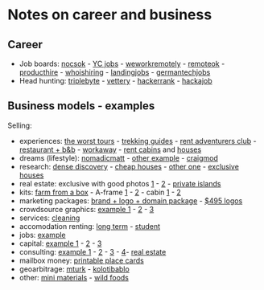 # Notes on career and business

## Career

- Job boards: [nocsok](https://nocsok.com/) - [YC jobs](www.ycombinator.com/companies) - [weworkremotely](https://weworkremotely.com/) - [remoteok](https://remoteok.io/) - [producthire](https://producthire.net/) - [whoishiring](https://whoishiring.io/) - [landingjobs](https://landing.jobs/) - [germantechjobs](https://germantechjobs.de/) 
- Head hunting: [triplebyte](https://triplebyte.com/) - [vettery](https://www.vettery.com/candidate/tech) - [hackerrank](https://www.hackerrank.com/) - [hackajob](https://hackajob.co/)

## Business models - examples

Selling:

- experiences: [the worst tours](https://theworsttours.weebly.com/) -  [trekking guides](https://andrewskurka.com/) - [rent adventurers club](https://www.unchartedbooks.com/adventurers-club.php) - [restaurant + b&b](https://www.brushlandeatinghouse.com/) - [workaway](https://www.workaway.info/) - [rent cabins](https://www.cabinscape.com/) and [houses](https://www.silentliving.pt/)
- dreams (lifestyle): [nomadicmatt](https://www.nomadicmatt.com/) - [other example](https://sofianaaustralia.com/) - [craigmod](https://craigmod.com/)
- research: [dense discovery](https://www.densediscovery.com/) - [cheap houses](https://www.instagram.com/cheapoldhouses/) - [other one](https://www.instagram.com/cheapirishhouses/) - [exclusive houses](https://www.wowhaus.co.uk/)
- real estate: exclusive with good photos [1](https://www.fantasticfrank.de/) - [2](https://www.themodernhouse.com/) - [private islands](http://www.vladi-private-islands.de/)
- kits: [farm from a box](https://farmfromabox.com/) - A-frame [1](https://avrame.com/) - [2](https://dubldom.com/eu) - cabin [1](https://buildcover.com/) - [2](https://www.kodasema.com/pt/)
- marketing packages: [brand + logo + domain package](https://www.brandbucket.com/) - [$495 logos](https://logo.pizza/)
- crowdsource graphics: [example 1](https://www.crowdspring.com/) - [2](https://draftss.com/) - [3](https://www.manypixels.co/)
- services: [cleaning](https://www.maidsinblack.com/)
- accomodation renting: [long term](https://www.uniplaces.com/) - [student](https://www.studentville.pt/en)
- jobs: [example](https://empregopelomundo.com/)
- capital: [example 1](https://shl.vc/) - [2](https://www.generalcatalyst.com/) - [3](https://www.tinycapital.com/)
- consulting: [example 1](https://hashref.com/) - [2](https://roybarber.com/) - [3](https://consulting.joreteg.com/) - [4](www.desktopneo.com)- [real estate](https://www.zeonamcintyre.com/)
- mailbox money: [printable place cards](https://www.placecard.me/)
- geoarbitrage: [mturk](https://www.mturk.com/worker) - [kolotibablo](https://kolotibablo.com/main/home)
- other: [mini materials](https://www.minimaterials.com/) - [wild foods](https://alexandermcnaughton.com/)